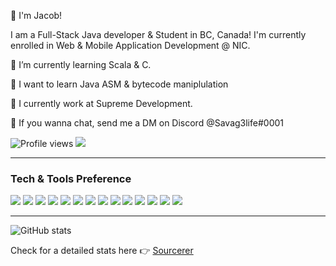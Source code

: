 👋 I'm Jacob!

I am a Full-Stack Java developer & Student in BC, Canada! I'm currently enrolled in Web & Mobile Application Development @ NIC. 
 
 🌱 I’m currently learning Scala & C.
 
 📘 I want to learn Java ASM & bytecode maniplulation
 
 👯 I currently work at Supreme Development.
 
 💬 If you wanna chat, send me a DM on Discord @Savag3life#0001

![Profile views](https://gpvc.arturio.dev/Savag3life)  <img src="https://img.shields.io/github/followers/Savag3life?label=Follow" style=" float:left, margin-right:10px" />

---


### Tech & Tools Preference

<img src="http://img.shields.io/badge/-Java-F89820?style=flat&logo=java&logoColor=white">
<img src = "https://img.shields.io/badge/-HTML5-E34F26?style=flat&logo=html5&logoColor=white"> 
<img src = "https://img.shields.io/badge/-HTML5-E34F26?style=flat&logo=html5&logoColor=white"> 
<img src = "https://img.shields.io/badge/-CSS3-1572B6?style=flat&logo=css3&logoColor=white">
<img src="https://img.shields.io/badge/-Bootstrap-563D7C?style=flat&logo=bootstrap&logoColor=white">
<img src="https://img.shields.io/badge/-JavaScript-eed718?style=flat&logo=javascript&logoColor=ffffff">
<img src="https://img.shields.io/badge/-React-000000?style=flat&logo=react&logoColor=00c8ff">
<img src="https://img.shields.io/badge/-MongoDB-4DB33D?style=flat&logo=mongodb&logoColor=FFFFFF">
<img src="https://img.shields.io/badge/-MySQL-F29111?style=flat&logo=mysql&logoColor=FFFFFF">
<img src="https://img.shields.io/badge/-Express.js-787878?style=flat">
<img src="https://img.shields.io/badge/-Node.js-3C873A?style=flat&logo=Node.js&logoColor=white">
<img src="http://img.shields.io/badge/-Git-F1502F?style=flat&logo=git&logoColor=FFFFFF">
<img src="http://img.shields.io/badge/-Github-000000?style=flat&logo=github&logoColor=FFFFFF">
<img src="http://img.shields.io/badge/-VS%20Code-007ACC?style=flat&logo=visual%20studio%20code&logoColor=white">

---

![GitHub stats](https://github-readme-stats.vercel.app/api?username=Savag3life&show_icons=true&hide_border=true)

Check for a detailed stats here :point_right: [Sourcerer](https://sourcerer.io/Savag3life)
